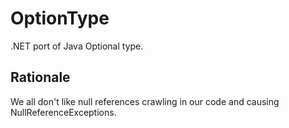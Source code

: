 # OptionType

.NET port of Java Optional type.

## Rationale

We all don't like null references crawling in our code and causing NullReferenceExceptions.

